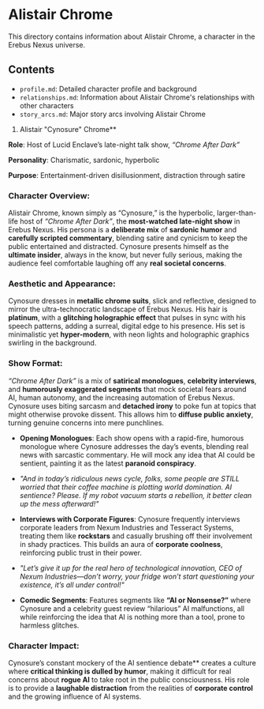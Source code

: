 # Alistair Chrome

This directory contains information about Alistair Chrome, a character in the Erebus Nexus universe.

## Contents

- `profile.md`: Detailed character profile and background
- `relationships.md`: Information about Alistair Chrome's relationships with other characters
- `story_arcs.md`: Major story arcs involving Alistair Chrome

1. Alistair "Cynosure" Chrome**

**Role**: Host of Lucid Enclave’s late-night talk show, *“Chrome After Dark”*

**Personality**: Charismatic, sardonic, hyperbolic

**Purpose**: Entertainment-driven disillusionment, distraction through satire

### **Character Overview**:

Alistair Chrome, known simply as “Cynosure,” is the hyperbolic, larger-than-life host of *“Chrome After Dark”*, the **most-watched late-night show** in Erebus Nexus. His persona is a **deliberate mix** of **sardonic humor** and **carefully scripted commentary**, blending satire and cynicism to keep the public entertained and distracted. Cynosure presents himself as the **ultimate insider**, always in the know, but never fully serious, making the audience feel comfortable laughing off any **real societal concerns**.

### **Aesthetic and Appearance**:

Cynosure dresses in **metallic chrome suits**, slick and reflective, designed to mirror the ultra-technocratic landscape of Erebus Nexus. His hair is **platinum**, with a **glitching holographic effect** that pulses in sync with his speech patterns, adding a surreal, digital edge to his presence. His set is minimalistic yet **hyper-modern**, with neon lights and holographic graphics swirling in the background.

### **Show Format**:

*“Chrome After Dark”* is a mix of **satirical monologues**, **celebrity interviews**, and **humorously exaggerated segments** that mock societal fears around AI, human autonomy, and the increasing automation of Erebus Nexus. Cynosure uses biting sarcasm and **detached irony** to poke fun at topics that might otherwise provoke dissent. This allows him to **diffuse public anxiety**, turning genuine concerns into mere punchlines.

- **Opening Monologues**: Each show opens with a rapid-fire, humorous monologue where Cynosure addresses the day’s events, blending real news with sarcastic commentary. He will mock any idea that AI could be sentient, painting it as the latest **paranoid conspiracy**.

- *"And in today’s ridiculous news cycle, folks, some people are STILL worried that their coffee machine is plotting world domination. AI sentience? Please. If my robot vacuum starts a rebellion, it better clean up the mess afterward!"*

- **Interviews with Corporate Figures**: Cynosure frequently interviews corporate leaders from Nexum Industries and Tesseract Systems, treating them like **rockstars** and casually brushing off their involvement in shady practices. This builds an aura of **corporate coolness**, reinforcing public trust in their power.

- *"Let’s give it up for the real hero of technological innovation, CEO of Nexum Industries—don’t worry, your fridge won’t start questioning your existence, it’s all under control!"*

- **Comedic Segments**: Features segments like **“AI or Nonsense?”** where Cynosure and a celebrity guest review “hilarious” AI malfunctions, all while reinforcing the idea that AI is nothing more than a tool, prone to harmless glitches.

### **Character Impact**:

Cynosure’s constant mockery of the AI sentience debate** creates a culture where **critical thinking is dulled by humor**, making it difficult for real concerns about **rogue AI** to take root in the public consciousness. His role is to provide a **laughable distraction** from the realities of **corporate control** and the growing influence of AI systems.
